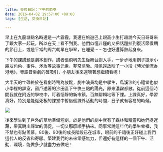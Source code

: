 ```yaml
---
title: 交換日記：下午的節奏
date: 2016-04-02 19:57:00 +08:00
tags: [生活, 交換日記]

---
```


  
  
  
早上在九龍塘點名時還是一片霧霾，我還在旅遊巴上跟高小生打趣說今天日哥哥來了跟大家一起玩，所以在天上看不到我。他們似懂非懂的又把話題扯到復活節假期的節目上，或是平常的周六朝早在學琴，在睡覺⋯⋯怎也好還算熱起身來。  
  
下午的課講題是劇本創作，講者張飛帆先生從舞台劇入手，一步步地用例子提示小朋友角色、事件、矛盾等故事元素，非常清晰。飛帆還放映了一小段《時光倒流香港地》，粵語音樂劇的確吸引，小朋友後來還嚷著想繼續看呢！  
  
大半天的忙碌終於在看劇時稍為放鬆，劇中演員均是中學生，烏溪沙的小禮堂也似小學裡的課室，窗戶透著的沙田區下午快三點的陽光，原來濃霧都散。從前這個時間我就在附近的學校中，盯着恬靜的新市鎮，百無聊賴地等下課。上課真好，學習真好，特別是能從死板的課堂中暫借個課外活動的時間，日子就有容易的時候。  
  
[![](https://3.bp.blogspot.com/-juynxQYdWAw/Vv-nxStMCNI/AAAAAAAAEdY/gOCBEe22j80o1xwDgj3ykRw_jBO3ZrKgw/s320/2016-04-02%2B15.38.37.jpg)](https://3.bp.blogspot.com/-juynxQYdWAw/Vv-nxStMCNI/AAAAAAAAEdY/gOCBEe22j80o1xwDgj3ykRw%5FjBO3ZrKgw/s1600/2016-04-02%2B15.38.37.jpg)

  
後來學生到了戶外的草地準備短劇，於是他們的劇中就有了森林和精靈和她們捉迷藏，果真跳出課堂的侷促，一切又那麼順手拈來。同事常說這年代的學生幸福，我不禁也有點羨慕。80後、90後的成長階段已在城市，眼前的千禧後正好碰上我們這代人的反省和寄願。築建我們的未來常感無力，但還好有這樣的一個下午、活動、環境，能做多少就盡力去做吧！  
  
  
